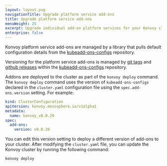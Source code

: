 ```yaml
---
layout: layout.pug
navigationTitle: Upgrade platform service add-ons
title: Upgrade platform service add-ons
menuWeight: 25
excerpt: Upgrade individual add-on platform services for your Konvoy cluster
enterprise: false
---
```


Konvoy platform service add-ons are managed by a library that pulls default configuration details from the [kubeadd-ons-configs](https://github.com/mesosphere/kubeadd-ons-configs) repository.

Versioning for the platform service add-ons is managed by [git tags](https://git-scm.com/book/en/v2/Git-Basics-Tagging) and [github releases](https://help.github.com/en/articles/creating-releases) within the [kubeadd-ons-configs](https://github.com/mesosphere/kubeadd-ons-configs) repository.

Addons are deployed to the cluster as part of the `konvoy deploy` command.
The `konvoy deploy` command uses the version of `kubeadd-ons-configs` declared in the `cluster.yaml` configuration file using the `spec.add-ons.version` setting.
For example:

```yaml
kind: ClusterConfiguration
apiVersion: konvoy.mesosphere.io/v1alpha1
metadata:
  name: konvoy_v0.0.19
spec:
  add-ons:
    version: v0.0.20
```

You can edit this version setting to deploy a different version of add-ons to your cluster.
After modifying the `cluster.yaml` file, you can update the Konvoy cluster by running the following command:

```bash
konvoy deploy
```
